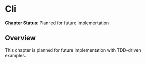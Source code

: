 # Cli

**Chapter Status**: Planned for future implementation

## Overview

This chapter is planned for future implementation with TDD-driven examples.
